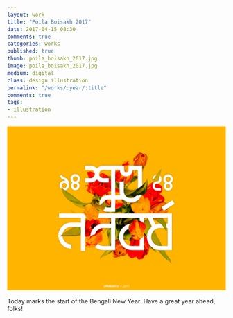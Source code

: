 ```yaml
---
layout: work
title: "Poila Boisakh 2017"
date: 2017-04-15 08:30
comments: true
categories: works
published: true
thumb: poila_boisakh_2017.jpg
image: poila_boisakh_2017.jpg
medium: digital
class: design illustration
permalink: "/works/:year/:title"
comments: true
tags:
- illustration
---
```

<p>
  <div class="fotorama" data-keyboard="true" data-arrows="true" data-click="true" data-swipe="true" data-autoplay="false" data-loop="true">
      <img src="/images/works/poila_boisakh_2017.jpg" alt="Poila Boisakh">
  </div>
</p>

Today marks the start of the Bengali New Year. Have a great year ahead, folks!